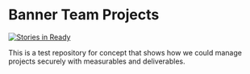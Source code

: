 # Banner Team Projects 
[![Stories in Ready](https://badge.waffle.io/ChristopherDavenport/BannerTeamProjects.png?label=ready&title=Ready)](https://waffle.io/ChristopherDavenport/BannerTeamProjects)

This is a test repository for concept that shows how we could manage projects securely with measurables and deliverables. 
